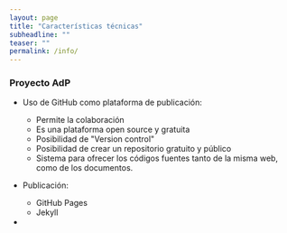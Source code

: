 ```yaml
---
layout: page
title: "Características técnicas"
subheadline: ""
teaser: ""
permalink: /info/
---
```


### Proyecto AdP

- Uso de GitHub como plataforma de publicación: 
	* Permite la colaboración
	* Es una plataforma open source y gratuita
	* Posibilidad de "Version control"
	* Posibilidad de crear un repositorio gratuito y público
	* Sistema para ofrecer los códigos fuentes tanto de la misma web, como de los documentos.

- Publicación: 
	* GitHub Pages
	* Jekyll
	
- 